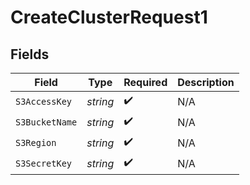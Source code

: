 # CreateClusterRequest1


## Fields

| Field              | Type               | Required           | Description        |
| ------------------ | ------------------ | ------------------ | ------------------ |
| `S3AccessKey`      | *string*           | :heavy_check_mark: | N/A                |
| `S3BucketName`     | *string*           | :heavy_check_mark: | N/A                |
| `S3Region`         | *string*           | :heavy_check_mark: | N/A                |
| `S3SecretKey`      | *string*           | :heavy_check_mark: | N/A                |